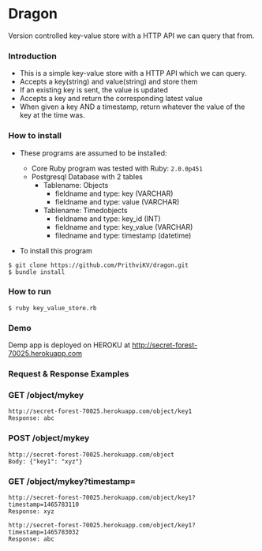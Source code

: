 # Dragon
Version controlled key-value store with a HTTP API we can query that from.

### Introduction

* This is a simple key-value store with a HTTP API which we can query. 
* Accepts a key(string) and value(string) and store them
* If an existing key is sent, the value is updated
* Accepts a key and return the corresponding latest value
* When given a key AND a timestamp, return whatever the value of the key at the time was.

### How to install

* These programs are assumed to be installed:
    * Core Ruby program was tested with Ruby: `2.0.0p451`
    * Postgresql Database with 2 tables
      * Tablename: Objects
        - fieldname and type: key (VARCHAR)
        - fieldname and type: value (VARCHAR)
      * Tablename: Timedobjects
        - fieldname and type: key_id (INT)
        - fieldname and type: key_value (VARCHAR)
        - filedname and type: timestamp (datetime)
      
* To install this program
```
$ git clone https://github.com/PrithviKV/dragon.git
$ bundle install
```
### How to run 
```
$ ruby key_value_store.rb
```
### Demo
   Demp app is deployed on HEROKU at http://secret-forest-70025.herokuapp.com
   
### Request & Response Examples
###  GET /object/mykey
  ```
  http://secret-forest-70025.herokuapp.com/object/key1
  Response: abc
  ```
###  POST /object/mykey
  ```
  http://secret-forest-70025.herokuapp.com/object
  Body: {"key1": "xyz"}
  ```
### GET /object/mykey?timestamp=
  ```
  http://secret-forest-70025.herokuapp.com/object/key1?timestamp=1465783110
  Response: xyz
  
  http://secret-forest-70025.herokuapp.com/object/key1?timestamp=1465783032
  Response: abc
  ```
  
